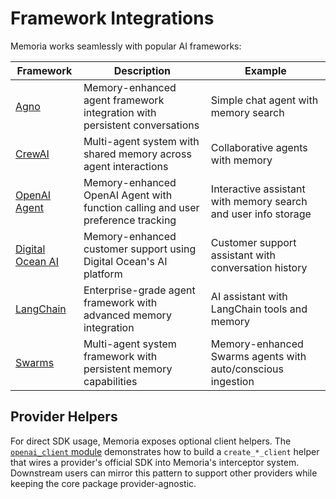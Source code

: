 # Framework Integrations

Memoria works seamlessly with popular AI frameworks:

| Framework | Description | Example |
|-----------|-------------|---------|
| [Agno](https://github.com/Founder-ArcaFutura/Memoria/blob/main/examples/integrations/agno_example.py) | Memory-enhanced agent framework integration with persistent conversations | Simple chat agent with memory search |
| [CrewAI](https://github.com/Founder-ArcaFutura/Memoria/blob/main/examples/integrations/crewai_example.py) | Multi-agent system with shared memory across agent interactions | Collaborative agents with memory |
| [OpenAI Agent](https://github.com/Founder-ArcaFutura/Memoria/blob/main/examples/integrations/openai_agent_example.py) | Memory-enhanced OpenAI Agent with function calling and user preference tracking | Interactive assistant with memory search and user info storage |
| [Digital Ocean AI](https://github.com/Founder-ArcaFutura/Memoria/blob/main/examples/integrations/digital_ocean_example.py) | Memory-enhanced customer support using Digital Ocean's AI platform | Customer support assistant with conversation history |
| [LangChain](https://github.com/Founder-ArcaFutura/Memoria/blob/main/examples/integrations/langchain_example.py) | Enterprise-grade agent framework with advanced memory integration | AI assistant with LangChain tools and memory |
| [Swarms](https://github.com/Founder-ArcaFutura/Memoria/blob/main/examples/integrations/swarms_example.py) | Multi-agent system framework with persistent memory capabilities | Memory-enhanced Swarms agents with auto/conscious ingestion |

## Provider Helpers

For direct SDK usage, Memoria exposes optional client helpers. The
[`openai_client` module](./openai_client.md) demonstrates how to build a
`create_*_client` helper that wires a provider's official SDK into Memoria's
interceptor system. Downstream users can mirror this pattern to support other
providers while keeping the core package provider-agnostic.
